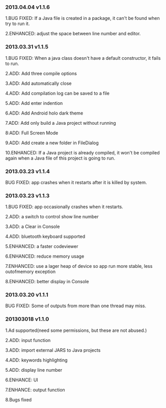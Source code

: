 <h3>2013.04.04 v1.1.6</h3>
<p>
1.BUG FIXED: If a Java file is created in a package, it can't be found when try to run it.</p>
<p>2.ENHANCED: adjust the space between line number and editor.</p>


<h3>2013.03.31 v1.1.5</h3>
<p>1.BUG FIXED: When a java class doesn't have a default constructor, it fails to run.</p>
<p>2.ADD: Add three compile options</p>
<p>3.ADD: Add automatically close</p>
<p>4.ADD: Add compilation log can be saved to a file</p>
<p>5.ADD: Add enter indention</p>
<p>6.ADD: Add Android holo dark theme</p>
<p>7.ADD: Add only build a Java project without running</p>
<p>8:ADD: Full Screen Mode</p>
<p>9.ADD: Add create a new folder in FileDialog</p>
<p>10.ENHANCED: If a Java project is already compiled, it won't be compiled again when a Java file of this project is going to run.</p>


<h3>2013.03.23 v1.1.4</h3>
<p>BUG FIXED: app crashes when it restarts after it is killed by system.</p>

<h3>2013.03.23 v1.1.3</h3>
<p>1.BUG FIXED: app occasionally crashes when it restarts.</p>
<p>2.ADD: a switch to control show line number</p>
<p>3.ADD: a Clear in Console</p>
<p>4.ADD: bluetooth keyboard supported</p>
<p>5.ENHANCED: a faster codeviewer</p>
<p>6.ENHANCED: reduce memory usage</p>
<p>7.ENHANCED: use a lager heap of device so app run more stable, less outofmemory exception</p>
<p>8.ENHANCED: better display in Console</p>

<h3>2013.03.20 v1.1.1</h3>
<p>BUG FIXED: Some of outputs from more than one thread may miss.</p>

<h3>201303018 v1.1.0</h3>
<p>1.Ad supported(need some permissions, but these are not abused.)</p>
<p>2.ADD: input function</p>
<p>3.ADD: import external JARS to Java projects</p>
<p>4.ADD: keywords highlighting</p>
<p>5.ADD: display line number</p>
<p>6.ENHANCE: UI</p>
<p>7.ENHANCE: output function</p>
<p>8.Bugs fixed</p>